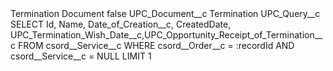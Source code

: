 <?xml version="1.0" encoding="UTF-8"?>
<CustomMetadata xmlns="http://soap.sforce.com/2006/04/metadata" xmlns:xsi="http://www.w3.org/2001/XMLSchema-instance" xmlns:xsd="http://www.w3.org/2001/XMLSchema">
    <label>Termination Document</label>
    <protected>false</protected>
    <values>
        <field>UPC_Document__c</field>
        <value xsi:type="xsd:string">Termination</value>
    </values>
    <values>
        <field>UPC_Query__c</field>
        <value xsi:type="xsd:string">SELECT Id, Name, Date_of_Creation__c, CreatedDate, UPC_Termination_Wish_Date__c,UPC_Opportunity_Receipt_of_Termination__c FROM csord__Service__c WHERE csord__Order__c = :recordId AND csord__Service__c = NULL LIMIT 1</value>
    </values>
</CustomMetadata>
